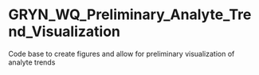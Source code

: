 # GRYN_WQ_Preliminary_Analyte_Trend_Visualization
Code base to create figures and allow for preliminary visualization of analyte trends
